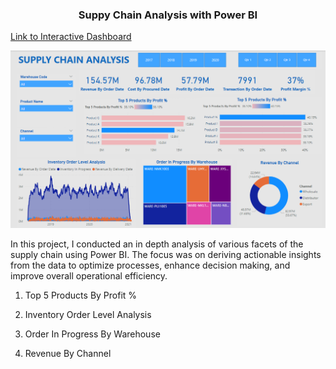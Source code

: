 <p align="center">
<h3 align="center">Suppy Chain Analysis with Power BI</h3>
</p>


[Link to Interactive Dashboard](portfolio-powerbi.html)

![Alt Text](dashboard_supply_chain_analysis.png)


In this project, I conducted an in depth analysis of various facets of the supply chain using Power BI. The focus was on deriving actionable insights from the data to optimize processes, enhance decision making, and improve overall operational efficiency.

1. Top 5 Products By Profit %

2. Inventory Order Level Analysis

3. Order In Progress By Warehouse

4. Revenue By Channel
